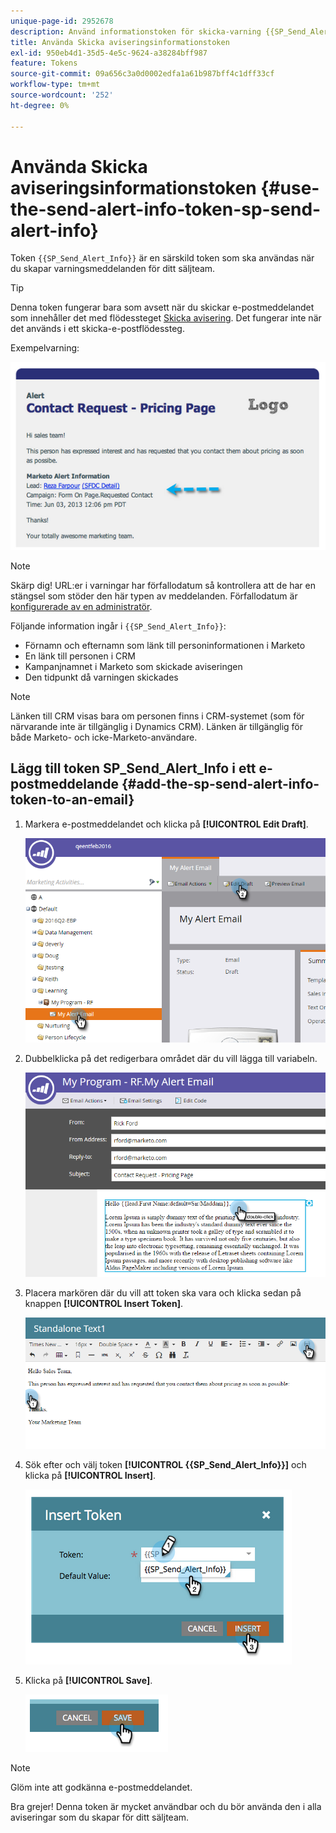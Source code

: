 ```yaml
---
unique-page-id: 2952678
description: Använd informationstoken för skicka-varning {{SP_Send_Alert_Info}} - Marketo Docs - produktdokumentation
title: Använda Skicka aviseringsinformationstoken
exl-id: 950eb4d1-35d5-4e5c-9624-a38284bff987
feature: Tokens
source-git-commit: 09a656c3a0d0002edfa1a61b987bff4c1dff33cf
workflow-type: tm+mt
source-wordcount: '252'
ht-degree: 0%

---
```


# Använda Skicka aviseringsinformationstoken {#use-the-send-alert-info-token-sp-send-alert-info}

Token `{{SP_Send_Alert_Info}}` är en särskild token som ska användas när du skapar varningsmeddelanden för ditt säljteam.

>[!TIP]
>
>Denna token fungerar bara som avsett när du skickar e-postmeddelandet som innehåller det med flödessteget [Skicka avisering](/help/marketo/product-docs/core-marketo-concepts/smart-campaigns/flow-actions/send-alert.md). Det fungerar inte när det används i ett skicka-e-postflödessteg.

Exempelvarning:

![](assets/image2014-9-25-15-3a17-3a58.png)

>[!NOTE]
>
>Skärp dig! URL:er i varningar har förfallodatum så kontrollera att de har en stängsel som stöder den här typen av meddelanden. Förfallodatum är [konfigurerade av en administratör](/help/marketo/product-docs/administration/settings/edit-link-expiration-in-reports-and-alerts.md).

Följande information ingår i `{{SP_Send_Alert_Info}}`:

* Förnamn och efternamn som länk till personinformationen i Marketo
* En länk till personen i CRM
* Kampanjnamnet i Marketo som skickade aviseringen
* Den tidpunkt då varningen skickades

>[!NOTE]
>
>Länken till CRM visas bara om personen finns i CRM-systemet (som för närvarande inte är tillgänglig i Dynamics CRM). Länken är tillgänglig för både Marketo- och icke-Marketo-användare.

## Lägg till token SP_Send_Alert_Info i ett e-postmeddelande {#add-the-sp-send-alert-info-token-to-an-email}

1. Markera e-postmeddelandet och klicka på **[!UICONTROL Edit Draft]**.

   ![](assets/one-3.png)

1. Dubbelklicka på det redigerbara området där du vill lägga till variabeln.

   ![](assets/two-3.png)

1. Placera markören där du vill att token ska vara och klicka sedan på knappen **[!UICONTROL Insert Token]**.

   ![](assets/three-3.png)

1. Sök efter och välj token **[!UICONTROL {{SP_Send_Alert_Info}}]** och klicka på **[!UICONTROL Insert]**.

   ![](assets/image2014-9-25-15-3a19-3a11.png)

1. Klicka på **[!UICONTROL Save]**.

   ![](assets/image2014-9-25-15-3a19-3a24.png)

>[!NOTE]
>
>Glöm inte att godkänna e-postmeddelandet.

Bra grejer! Denna token är mycket användbar och du bör använda den i alla aviseringar som du skapar för ditt säljteam.
